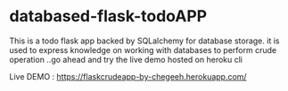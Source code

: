 # databased-flask-todoAPP
This is a todo flask app backed by SQLalchemy for database storage. it is used to express knowledge on working with databases to perform crude operation ..go ahead and try the live demo hosted on heroku cli

Live DEMO : https://flaskcrudeapp-by-chegeeh.herokuapp.com/
